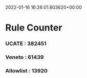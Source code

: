 2022-01-16 16:28:01.803620+00:00
# Rule Counter 
 ### UCATE : 382451

 ### Veneto : 61439

 ### Allowlist : 13920